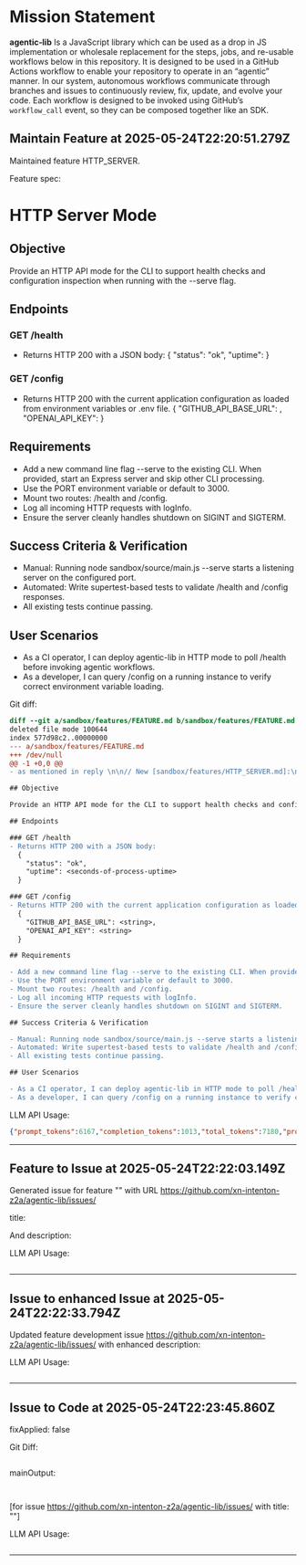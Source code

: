 # Mission Statement

**agentic‑lib** Is a JavaScript library which can be used as a drop in JS implementation or wholesale replacement for 
the steps, jobs, and re-usable workflows below in this repository. It is designed to be used in a GitHub Actions 
workflow to enable your repository to operate in an “agentic” manner. In our system, autonomous workflows communicate
through branches and issues to continuously review, fix, update, and evolve your code. Each workflow is designed to be
invoked using GitHub’s `workflow_call` event, so they can be composed together like an SDK.
## Maintain Feature at 2025-05-24T22:20:51.279Z

Maintained feature HTTP_SERVER.

Feature spec:

# HTTP Server Mode

## Objective

Provide an HTTP API mode for the CLI to support health checks and configuration inspection when running with the --serve flag.

## Endpoints

### GET /health
- Returns HTTP 200 with a JSON body:
  {
    "status": "ok",
    "uptime": <seconds-of-process-uptime>
  }

### GET /config
- Returns HTTP 200 with the current application configuration as loaded from environment variables or .env file.
  {
    "GITHUB_API_BASE_URL": <string>,
    "OPENAI_API_KEY": <string>
  }

## Requirements

- Add a new command line flag --serve to the existing CLI. When provided, start an Express server and skip other CLI processing.
- Use the PORT environment variable or default to 3000.
- Mount two routes: /health and /config.
- Log all incoming HTTP requests with logInfo.
- Ensure the server cleanly handles shutdown on SIGINT and SIGTERM.

## Success Criteria & Verification

- Manual: Running node sandbox/source/main.js --serve starts a listening server on the configured port.
- Automated: Write supertest-based tests to validate /health and /config responses.
- All existing tests continue passing.

## User Scenarios

- As a CI operator, I can deploy agentic-lib in HTTP mode to poll /health before invoking agentic workflows.
- As a developer, I can query /config on a running instance to verify correct environment variable loading.


Git diff:

```diff
diff --git a/sandbox/features/FEATURE.md b/sandbox/features/FEATURE.md
deleted file mode 100644
index 577d98c2..00000000
--- a/sandbox/features/FEATURE.md
+++ /dev/null
@@ -1 +0,0 @@
- as mentioned in reply \n\n// New [sandbox/features/HTTP_SERVER.md]:\n# HTTP Server Mode

## Objective

Provide an HTTP API mode for the CLI to support health checks and configuration inspection when running with the --serve flag.

## Endpoints

### GET /health
- Returns HTTP 200 with a JSON body:
  {
    "status": "ok",
    "uptime": <seconds-of-process-uptime>
  }

### GET /config
- Returns HTTP 200 with the current application configuration as loaded from environment variables or .env file.
  {
    "GITHUB_API_BASE_URL": <string>,
    "OPENAI_API_KEY": <string>
  }

## Requirements

- Add a new command line flag --serve to the existing CLI. When provided, start an Express server and skip other CLI processing.
- Use the PORT environment variable or default to 3000.
- Mount two routes: /health and /config.
- Log all incoming HTTP requests with logInfo.
- Ensure the server cleanly handles shutdown on SIGINT and SIGTERM.

## Success Criteria & Verification

- Manual: Running node sandbox/source/main.js --serve starts a listening server on the configured port.
- Automated: Write supertest-based tests to validate /health and /config responses.
- All existing tests continue passing.

## User Scenarios

- As a CI operator, I can deploy agentic-lib in HTTP mode to poll /health before invoking agentic workflows.
- As a developer, I can query /config on a running instance to verify correct environment variable loading.
```

LLM API Usage:

```json
{"prompt_tokens":6167,"completion_tokens":1013,"total_tokens":7180,"prompt_tokens_details":{"cached_tokens":0,"audio_tokens":0},"completion_tokens_details":{"reasoning_tokens":640,"audio_tokens":0,"accepted_prediction_tokens":0,"rejected_prediction_tokens":0}}
```
---

## Feature to Issue at 2025-05-24T22:22:03.149Z

Generated issue  for feature "" with URL https://github.com/xn-intenton-z2a/agentic-lib/issues/

title:



And description:



LLM API Usage:

```json

```
---

## Issue to enhanced Issue at 2025-05-24T22:22:33.794Z

Updated feature development issue https://github.com/xn-intenton-z2a/agentic-lib/issues/ with enhanced description:



LLM API Usage:

```json

```
---

## Issue to Code at 2025-05-24T22:23:45.860Z

fixApplied: false



Git Diff:

```

```
mainOutput:
```


```
[for issue https://github.com/xn-intenton-z2a/agentic-lib/issues/ with title: ""]

LLM API Usage:

```json

```
---

